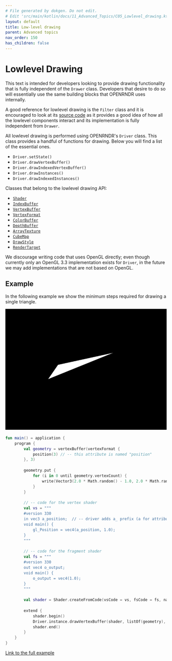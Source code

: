 ```yaml
---
# File generated by dokgen. Do not edit. 
# Edit 'src/main/kotlin/docs/11_Advanced_Topics/C05_Lowlevel_drawing.kt' instead.
layout: default
title: Low-level drawing
parent: Advanced topics
nav_order: 150
has_children: false
---
```

 
# Lowlevel Drawing

This text is intended for developers looking to provide drawing 
functionality that is fully independent of 
the `Drawer` class. Developers that desire to do so will essentially 
use the same building blocks that OPENRNDR
uses internally.
    
A good reference for lowlevel drawing is the `Filter` class and it is 
encouraged to look at its 
[source code](https://github.com/openrndr/openrndr/blob/master/openrndr-draw/src/commonMain/kotlin/org/openrndr/draw/Filter.kt)
as it provides a good idea of how all the lowlevel components interact 
and its implementation is fully independent from `Drawer`.
    
All lowlevel drawing is performed using OPENRNDR's `Driver` class. 
This class provides a handful of functions for
drawing. Below you will find a list of the essential ones.
 * `Driver.setState()`    
 * `Driver.drawVertexBuffer()`
 * `Driver.drawIndexedVertexBuffer()`        
 * `Driver.drawInstances()`
 * `Driver.drawIndexedInstances()`
 
Classes that belong to the lowlevel drawing API:
 * [`Shader`](https://github.com/openrndr/openrndr/blob/v0.4.0-rc.7/openrndr-draw/src/commonMain/kotlin/org/openrndr/draw/Shader.kt)
 * [`IndexBuffer`](https://github.com/openrndr/openrndr/blob/v0.4.0-rc.7/openrndr-draw/src/commonMain/kotlin/org/openrndr/draw/IndexBuffer.kt)
 * [`VertexBuffer`](https://github.com/openrndr/openrndr/blob/v0.4.0-rc.7/openrndr-draw/src/commonMain/kotlin/org/openrndr/draw/VertexBuffer.kt)
 * [`VertexFormat`](https://github.com/openrndr/openrndr/blob/v0.4.0-rc.7/openrndr-draw/src/commonMain/kotlin/org/openrndr/draw/VertexFormat.kt)
 * [`ColorBuffer`](https://github.com/openrndr/openrndr/blob/v0.4.0-rc.7/openrndr-draw/src/commonMain/kotlin/org/openrndr/draw/ColorBuffer.kt)
 * [`DepthBuffer`](https://github.com/openrndr/openrndr/blob/v0.4.0-rc.7/openrndr-draw/src/commonMain/kotlin/org/openrndr/draw/DepthBuffer.kt)
 * [`ArrayTexture`](https://github.com/openrndr/openrndr/blob/v0.4.0-rc.7/openrndr-draw/src/commonMain/kotlin/org/openrndr/draw/ArrayTexture.kt)
 * [`CubeMap`](https://github.com/openrndr/openrndr/blob/v0.4.0-rc.7/openrndr-draw/src/commonMain/kotlin/org/openrndr/draw/Cubemap.kt)
 * [`DrawStyle`](https://github.com/openrndr/openrndr/blob/v0.4.0-rc.7/openrndr-draw/src/commonMain/kotlin/org/openrndr/draw/DrawStyle.kt)
 * [`RenderTarget`](https://github.com/openrndr/openrndr/blob/v0.4.0-rc.7/openrndr-draw/src/commonMain/kotlin/org/openrndr/draw/RenderTarget.kt)

We discourage writing code that uses OpenGL directly; even though currently 
only an OpenGL 3.3 implementation exists 
for `Driver`, in the future we may add implementations that 
are not based on OpenGL.       
 
## Example
    
In the following example we show the minimum steps required for drawing 
a single triangle.         
 
<img alt="../media/lowlevel-drawing-001.jpg" src="../media/lowlevel-drawing-001.jpg" loading="lazy"> 
 
```kotlin
fun main() = application {
    program {
        val geometry = vertexBuffer(vertexFormat {
            position(3) // -- this attribute is named "position"
        }, 3)
        
        geometry.put {
            for (i in 0 until geometry.vertexCount) {
                write(Vector3(2.0 * Math.random() - 1.0, 2.0 * Math.random() - 1.0, 0.0))
            }
        }
        
        // -- code for the vertex shader
        val vs = """
        #version 330                
        in vec3 a_position;  // -- driver adds a_ prefix (a for attribute)
        void main() {
            gl_Position = vec4(a_position, 1.0);                
        }
        """
        
        // -- code for the fragment shader
        val fs = """
        #version 330
        out vec4 o_output;
        void main() {
            o_output = vec4(1.0);                                                                                                                
        }                                                                
        """
        
        val shader = Shader.createFromCode(vsCode = vs, fsCode = fs, name = "custom-shader")
        
        extend {
            shader.begin()
            Driver.instance.drawVertexBuffer(shader, listOf(geometry), DrawPrimitive.TRIANGLES, 0, 3)
            shader.end()
        }
    }
}
``` 
 
[Link to the full example](https://github.com/openrndr/openrndr-examples/blob/master/src/main/kotlin/examples/11_Advanced_Topics/C05_Lowlevel_drawing000.kt) 
